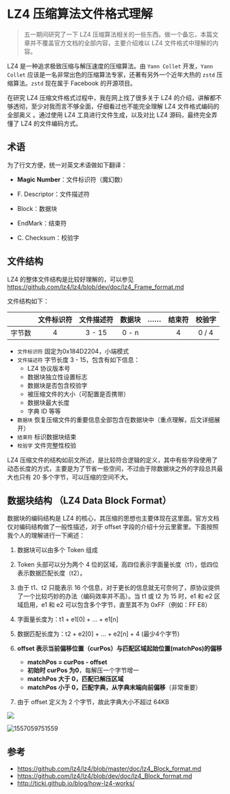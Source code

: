 # LZ4 压缩算法文件格式理解

> 五一期间研究了一下 LZ4 压缩算法相关的一些东西。做一个备忘，本篇文章并不覆盖官方文档的全部内容，主要介绍难以 LZ4 文件格式中理解的内容。

LZ4 是一种追求极致压缩与解压速度的压缩算法。由 `Yann Collet` 开发，`Yann Collet` 应该是一名非常出色的压缩算法专家，还著有另外一个近年大热的 `zstd` 压缩算法。`zstd` 现在属于 Facebook 的开源项目。

在研究 LZ4 压缩文件格式过程中，我在网上找了很多关于 LZ4 的介绍，讲解都不够透彻，至少对我而言不够全面，仔细看过也不能完全理解 LZ4 文件格式编码的全部奥义 。通过使用 LZ4 工具进行文件生成，以及对比 LZ4 源码，最终完全弄懂了 LZ4 的文件编码方式。

## 术语

为了行文方便，统一对英文术语做如下翻译：

- **Magic Number**：文件标识符（魔幻数）

- F. Descriptor：文件描述符
- Block：数据块
- EndMark：结束符
- C. Checksum：校验字

## 文件结构

LZ4 的整体文件结构是比较好理解的，可以参见 https://github.com/lz4/lz4/blob/dev/doc/lz4_Frame_format.md 

文件结构如下：

|        | 文件标识符 | 文件描述符 | 数据块 |  ……  | 结束符 | 校验字 |
| :----: | :--------: | :--------: | :----: | :--: | :----: | :----: |
| 字节数 |     4      |   3 - 15   | 0 - n  |      |   4    | 0 / 4  |

- `文件标识符` 固定为0x184D2204，小端模式
- `文件描述符` 字节长度 3 - 15，包含有如下信息：
  - LZ4 协议版本号
  - 数据块独立性设置标志
  - 数据块是否包含校验字
  - 被压缩文件的大小（可配置是否携带）
  - 数据块最大长度
  - 字典 ID 等等
- `数据块` 恢复压缩文件的重要信息全部包含在数据块中（重点理解，后文详细展开）
- `结束符` 标识数据块结束
- `校验字` 文件完整性校验

LZ4 压缩文件的结构如前文所述，是比较符合逻辑的定义，其中有些字段使用了动态长度的方式，主要是为了节省一些空间，不过由于除数据块之外的字段总共最大也只有 20 多个字节，可以压缩的空间不大。

## 数据块结构 （LZ4 Data Block Format）

数据块的编码结构是 LZ4 的核心，其压缩的思想也主要体现在这里面。官方文档仅对编码结构做了一般性描述，对于 offset 字段的介绍十分云里雾里。下面按照我个人的理解进行一下阐述：

1. 数据块可以由多个 Token 组成
2. Token 头部可以分为两个 4 位的区域，高四位表示字面量长度（t1），低四位表示数据匹配长度（t2）。
3. 由于 t1、t2 只能表示 16 个信息，对于更长的信息就无可奈何了，原协议提供了一个比较巧妙的办法（编码效率并不高）。当 t1 或 t2 为 15 时，e1 和 e2 区域启用，e1 和 e2 可以包含多个字节，直至其不为 0xFF（例如：FF E8）
4. 字面量长度为：t1 + e1[0] + ... + e1[n]
5. 数据匹配长度为：t2 + e2[0] + ... + e2[n] + 4 (最少4个字节)
6. **offset 表示当前偏移位置（curPos）与匹配区域起始位置(matchPos)的偏移**
   - **matchPos = curPos - offset**
   - **初始时 curPos 为0**，每解压一个字节增一
   - **matchPos 大于 0，匹配已解压区域**
   - **matchPos 小于 0，匹配字典，从字典末端向前偏移**（非常重要）

7. 由于 offset 定义为 2 个字节，故此字典大小不超过 64KB

![](https://img.juzuq.com/20200921-130510-204.png)

![1557059751559](https://img.juzuq.com/20200921-130506-078.png)

## 参考

- <https://github.com/lz4/lz4/blob/master/doc/lz4_Block_format.md>
- <https://github.com/lz4/lz4/blob/dev/doc/lz4_Block_format.md>
- <http://ticki.github.io/blog/how-lz4-works/>













































